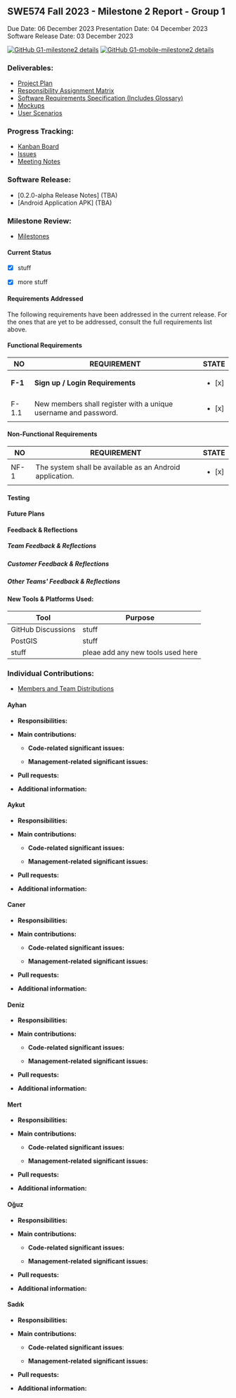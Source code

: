 ## SWE574 Fall 2023 - Milestone 2 Report - Group 1
Due Date: 06 December 2023
Presentation Date: 04 December 2023
Software Release Date: 03 December 2023

[![GitHub G1-milestone2 details](https://img.shields.io/github/milestones/progress/SWE574-Fall2023-Group1/SWE574-Fall2023-G1/2?label=G1-milestone2)](https://github.com/SWE574-Fall2023-Group1/SWE574-Fall2023-G1/milestone/2)
[![GitHub G1-mobile-milestone2 details](https://img.shields.io/github/milestones/progress/SWE574-Fall2023-Group1/SWE574-Fall2023-G1-mobile/2?label=G1-mobile-milestone2)](https://github.com/SWE574-Fall2023-Group1/SWE574-Fall2023-G1-mobile/milestone/2)

### Deliverables:

* [Project Plan](https://github.com/SWE574-Fall2023-Group1/SWE574-Fall2023-G1/wiki/Project-Plan)
* [Responsibility Assignment Matrix](https://github.com/SWE574-Fall2023-Group1/SWE574-Fall2023-G1/wiki/Responsibilities)
* [Software Requirements Specification (Includes Glossary)](https://github.com/SWE574-Fall2023-Group1/SWE574-Fall2023-G1/wiki/Requirements)
* [Mockups](https://github.com/SWE574-Fall2023-Group1/SWE574-Fall2023-G1/wiki/Mockups-and-Storyboards)
* [User Scenarios](https://github.com/SWE574-Fall2023-Group1/SWE574-Fall2023-G1/wiki/User-Scenarios)

### Progress Tracking:
* [Kanban Board](https://github.com/orgs/SWE574-Fall2023-Group1/projects/1)
* [Issues](https://github.com/SWE574-Fall2023-Group1/SWE574-Fall2023-G1/issues)
* [Meeting Notes](https://github.com/SWE574-Fall2023-Group1/SWE574-Fall2023-G1/wiki/Meeting-Notes)

### Software Release:
* [0.2.0-alpha Release Notes] (TBA)
* [Android Application APK] (TBA)

### Milestone Review:
* [Milestones](https://github.com/SWE574-Fall2023-Group1/SWE574-Fall2023-G1/wiki/Milestones)

#### Current Status

- [x] stuff
- [x] more stuff


#### Requirements Addressed
The following requirements have been addressed in the current release. For the ones that are yet to be addressed, consult the full requirements list above.

####  Functional Requirements

| NO | REQUIREMENT                                                                                                                                        | STATE             |
|------|----------------------------------------------------------------------------------------------------------------------------------------------------|-------------------|
| **F-1** | **Sign up / Login Requirements**| <ul><li>[x] </li> |
| F-1.1 | New members shall register with a unique username and password.    | <ul><li>[x] </li> |


#### Non-Functional Requirements
| NO   | REQUIREMENT                                                                                                                                        | STATE             |
|------|----------------------------------------------------------------------------------------------------------------------------------------------------|-------------------|
| NF-1  | The system shall be available as an Android application.                                                                       | <ul><li>[x] </li> |

#### Testing
    
#### Future Plans


#### Feedback & Reflections

##### Team Feedback & Reflections


##### Customer Feedback & Reflections


##### Other Teams' Feedback & Reflections




#### New Tools & Platforms Used:

| **Tool** | **Purpose** |
| -------- | ----------- |
| GitHub Discussions | stuff |
| PostGIS | stuff |
| stuff | pleae add any new tools used here |


### Individual Contributions:

* [Members and Team Distributions](https://github.com/SWE574-Fall2023-Group1/SWE574-Fall2023-G1/wiki/Team-Members)

#### **Ayhan**
    
 * **Responsibilities:**

 * **Main contributions:**

     * **Code-related significant issues:** 

     * **Management-related significant issues:**

 * **Pull requests:**

 * **Additional information:**

#### **Aykut**

 * **Responsibilities:**

 * **Main contributions:**

     * **Code-related significant issues:**

     * **Management-related significant issues:**

 * **Pull requests:**

 * **Additional information:**


#### **Caner**
    
 * **Responsibilities:**

* **Main contributions:**

     * **Code-related significant issues:**

     * **Management-related significant issues:**

 * **Pull requests:**

 * **Additional information:**

#### **Deniz**

 * **Responsibilities:**

 * **Main contributions:**
    
    * **Code-related significant issues:**
    
    * **Management-related significant issues:**

 * **Pull requests:**

 * **Additional information:**

#### **Mert**

 * **Responsibilities:**

 * **Main contributions:**
    
     * **Code-related significant issues:**
    
     * **Management-related significant issues:**

 * **Pull requests:**

 * **Additional information:**

#### **Oğuz**
 *  **Responsibilities:**

 * **Main contributions:**

     * **Code-related significant issues:**

     * **Management-related significant issues:**

 * **Pull requests:**

 * **Additional information:**

#### **Sadık**
 * **Responsibilities:**

 * **Main contributions:**

    * **Code-related significant issues**:

    * **Management-related significant issues:**

 * **Pull requests:**

 * **Additional information:**

